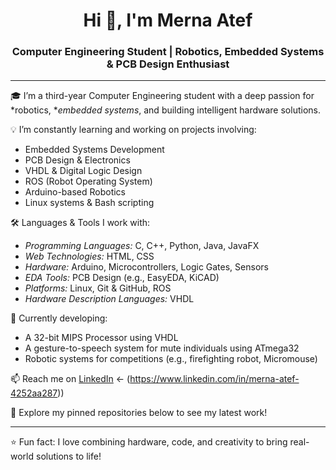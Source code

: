 <h1 align="center">Hi 👋, I'm Merna Atef</h1>
<h3 align="center">Computer Engineering Student | Robotics, Embedded Systems & PCB Design Enthusiast</h3>

---

🎓 I’m a third-year Computer Engineering student with a deep passion for *robotics, **embedded systems*, and building intelligent hardware solutions.

💡 I’m constantly learning and working on projects involving:
- Embedded Systems Development
- PCB Design & Electronics
- VHDL & Digital Logic Design
- ROS (Robot Operating System)
- Arduino-based Robotics
- Linux systems & Bash scripting

🛠 Languages & Tools I work with:
- *Programming Languages:* C, C++, Python, Java, JavaFX
- *Web Technologies:* HTML, CSS
- *Hardware:* Arduino, Microcontrollers, Logic Gates, Sensors
- *EDA Tools:* PCB Design (e.g., EasyEDA, KiCAD)
- *Platforms:* Linux, Git & GitHub, ROS
- *Hardware Description Languages:* VHDL

🌱 Currently developing:
- A 32-bit MIPS Processor using VHDL
- A gesture-to-speech system for mute individuals using ATmega32
- Robotic systems for competitions (e.g., firefighting robot, Micromouse)

📫 Reach me on [LinkedIn](#) ← (https://www.linkedin.com/in/merna-atef-4252aa287))

📌 Explore my pinned repositories below to see my latest work!

---

⭐ Fun fact: I love combining hardware, code, and creativity to bring real-world solutions to life!

